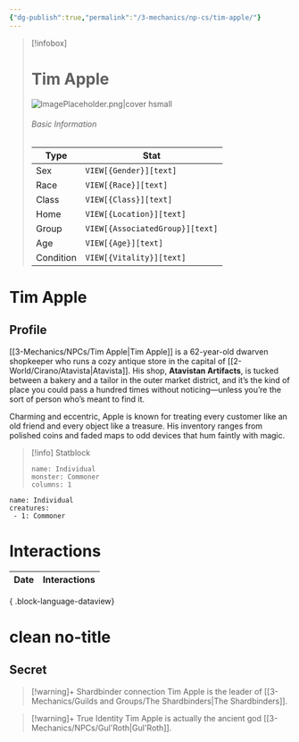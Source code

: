 ```yaml
---
{"dg-publish":true,"permalink":"/3-mechanics/np-cs/tim-apple/"}
---
```


> [!infobox]
> # Tim Apple
> ![ImagePlaceholder.png|cover hsmall](/img/user/z_Assets/Placeholder%20Images/ImagePlaceholder.png)
> ###### Basic Information
> Type |  Stat |
> ---|---|
> Sex | `VIEW[{Gender}][text]` |
> Race | `VIEW[{Race}][text]` |
> Class | `VIEW[{Class}][text]`  |
> Home | `VIEW[{Location}][text]`  |
> Group | `VIEW[{AssociatedGroup}][text]` |
> Age | `VIEW[{Age}][text]`|
> Condition | `VIEW[{Vitality}][text]` |


# Tim Apple
## Profile
[[3-Mechanics/NPCs/Tim Apple\|Tim Apple]] is a 62-year-old dwarven shopkeeper who runs a cozy antique store in the capital of [[2-World/Cirano/Atavista\|Atavista]]. His shop, **Atavistan Artifacts**, is tucked between a bakery and a tailor in the outer market district, and it’s the kind of place you could pass a hundred times without noticing—unless you’re the sort of person who’s meant to find it.

Charming and eccentric, Apple is known for treating every customer like an old friend and every object like a treasure. His inventory ranges from polished coins and faded maps to odd devices that hum faintly with magic.

> [!info] Statblock
> ```statblock
> name: Individual
> monster: Commoner
> columns: 1
> ```

```encounter-table
name: Individual
creatures:
 - 1: Commoner
```
# Interactions
| Date | Interactions |
| ---- | ------------ |

{ .block-language-dataview}


<div class="transclusion internal-embed is-loaded"><div class="markdown-embed">

<div class="markdown-embed-title">

# clean no-title

</div>




## Secret
> [!warning]+ Shardbinder connection
> Tim Apple is the leader of [[3-Mechanics/Guilds and Groups/The Shardbinders\|The Shardbinders]].

> [!warning]+ True Identity
> Tim Apple is actually the ancient god [[3-Mechanics/NPCs/Gul'Roth\|Gul'Roth]].


</div></div>
